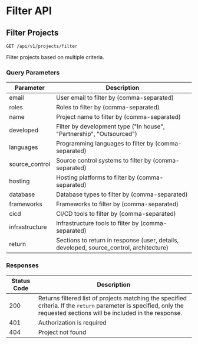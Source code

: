 # Filter API

## Filter Projects

`GET /api/v1/projects/filter`

Filter projects based on multiple criteria.

### Query Parameters

| Parameter | Description |
|-----------|-------------|
| email | User email to filter by (comma-separated) |
| roles | Roles to filter by (comma-separated) |
| name | Project name to filter by (comma-separated) |
| developed | Filter by development type ("In house", "Partnership", "Outsourced") |
| languages | Programming languages to filter by (comma-separated) |
| source_control | Source control systems to filter by (comma-separated) |
| hosting | Hosting platforms to filter by (comma-separated) |
| database | Database types to filter by (comma-separated) |
| frameworks | Frameworks to filter by (comma-separated) |
| cicd | CI/CD tools to filter by (comma-separated) |
| infrastructure | Infrastructure tools to filter by (comma-separated) |
| return | Sections to return in response (user, details, developed, source_control, architecture) |

### Responses

| Status Code | Description                             |
|-------------|-----------------------------------------|
| 200         | Returns filtered list of projects matching the specified criteria. If the `return` parameter is specified, only the requested sections will be included in the response. |
| 401         | Authorization is required               |
| 404         | Project not found                       |